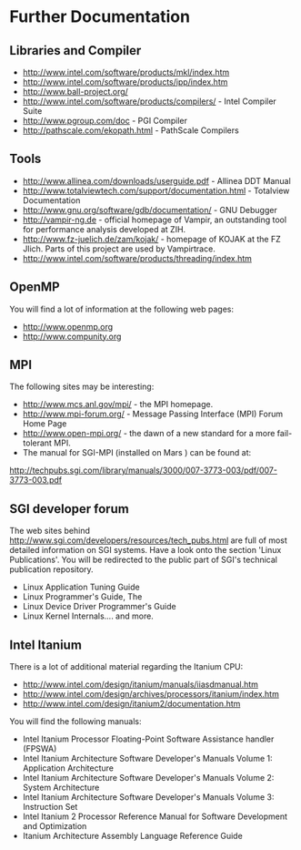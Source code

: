 # Further Documentation



## Libraries and Compiler

-   <http://www.intel.com/software/products/mkl/index.htm>
-   <http://www.intel.com/software/products/ipp/index.htm>
-   <http://www.ball-project.org/>
-   <http://www.intel.com/software/products/compilers/> - Intel Compiler
    Suite
-   <http://www.pgroup.com/doc> - PGI Compiler
-   <http://pathscale.com/ekopath.html> - PathScale Compilers

## Tools

-   <http://www.allinea.com/downloads/userguide.pdf> - Allinea DDT
    Manual
-   <http://www.totalviewtech.com/support/documentation.html> -
    Totalview Documentation
-   <http://www.gnu.org/software/gdb/documentation/> - GNU Debugger
-   <http://vampir-ng.de> - official homepage of Vampir, an outstanding
    tool for performance analysis developed at ZIH.
-   <http://www.fz-juelich.de/zam/kojak/> - homepage of KOJAK at the FZ
    Jlich. Parts of this project are used by Vampirtrace.
-   <http://www.intel.com/software/products/threading/index.htm>

## OpenMP

You will find a lot of information at the following web pages:

-   <http://www.openmp.org>
-   <http://www.compunity.org>

## MPI

The following sites may be interesting:

-   <http://www.mcs.anl.gov/mpi/> - the MPI homepage.
-   <http://www.mpi-forum.org/> - Message Passing Interface (MPI) Forum
    Home Page
-   <http://www.open-mpi.org/> - the dawn of a new standard for a more
    fail-tolerant MPI.
-   The manual for SGI-MPI (installed on Mars ) can be found at:

<http://techpubs.sgi.com/library/manuals/3000/007-3773-003/pdf/007-3773-003.pdf>

## SGI developer forum

The web sites behind
<http://www.sgi.com/developers/resources/tech_pubs.html> are full of
most detailed information on SGI systems. Have a look onto the section
'Linux Publications'. You will be redirected to the public part of SGI's
technical publication repository.

-   Linux Application Tuning Guide
-   Linux Programmer's Guide, The
-   Linux Device Driver Programmer's Guide
-   Linux Kernel Internals.... and more.

## Intel Itanium

There is a lot of additional material regarding the Itanium CPU:

-   <http://www.intel.com/design/itanium/manuals/iiasdmanual.htm>
-   <http://www.intel.com/design/archives/processors/itanium/index.htm>
-   <http://www.intel.com/design/itanium2/documentation.htm>

You will find the following manuals:

-   Intel Itanium Processor Floating-Point Software Assistance handler
    (FPSWA)
-   Intel Itanium Architecture Software Developer's Manuals Volume 1:
    Application Architecture
-   Intel Itanium Architecture Software Developer's Manuals Volume 2:
    System Architecture
-   Intel Itanium Architecture Software Developer's Manuals Volume 3:
    Instruction Set
-   Intel Itanium 2 Processor Reference Manual for Software Development
    and Optimization
-   Itanium Architecture Assembly Language Reference Guide
